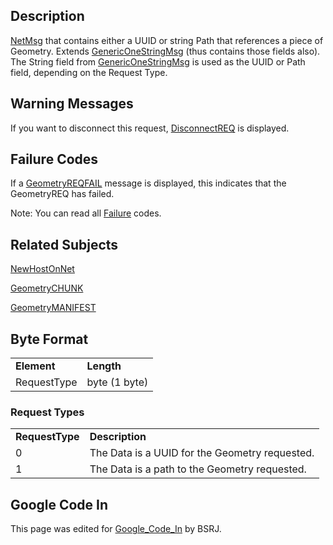 ## Description

[NetMsg](IBME_GeometryService#NetMsg_Class.md) that contains
either a UUID or string Path that references a piece of Geometry.
Extends [GenericOneStringMsg](GenericOneStringMsg.md) (thus
contains those fields also). The String field from
[GenericOneStringMsg](GenericOneStringMsg.md) is used as the
UUID or Path field, depending on the Request Type.

## Warning Messages

If you want to disconnect this request,
[DisconnectREQ](DisconnectREQ.md) is displayed. <BSRJ>

## Failure Codes

If a [GeometryREQFAIL](GeometryREQFAIL.md) message is displayed,
this indicates that the GeometryREQ has failed. <BSRJ>

Note: You can read all [Failure](Failure.md) codes.

## Related Subjects

[NewHostOnNet](NewHostOnNet.md)

[GeometryCHUNK](GeometryCHUNK.md)

[GeometryMANIFEST](GeometryMANIFEST.md)

## Byte Format

|             |               |
|-------------|---------------|
| **Element** | **Length**    |
| RequestType | byte (1 byte) |

### Request Types

|                 |                                                |
|-----------------|------------------------------------------------|
| **RequestType** | **Description**                                |
| 0               | The Data is a UUID for the Geometry requested. |
| 1               | The Data is a path to the Geometry requested.  |

## Google Code In

This page was edited for [Google_Code_In](../Google_Code_In.md)
by BSRJ.

